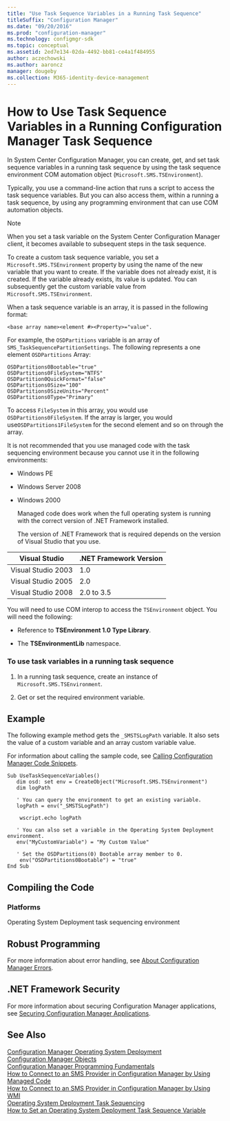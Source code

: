 ```yaml
---
title: "Use Task Sequence Variables in a Running Task Sequence"
titleSuffix: "Configuration Manager"
ms.date: "09/20/2016"
ms.prod: "configuration-manager"
ms.technology: configmgr-sdk
ms.topic: conceptual
ms.assetid: 2ed7e134-02da-4492-bb81-ce4a1f484955
author: aczechowski
ms.author: aaroncz
manager: dougeby
ms.collection: M365-identity-device-management
---
```

# How to Use Task Sequence Variables in a Running Configuration Manager Task Sequence
In System Center Configuration Manager, you can create, get, and set task sequence variables in a running task sequence by using the task sequence environment COM automation object (`Microsoft.SMS.TSEnvironment`).  

 Typically, you use a command-line action that runs a script to access the task sequence variables. But you can also access them, within a running a task sequence, by using any programming environment that can use COM automation objects.  

> [!NOTE]
>  When you set a task variable on the System Center Configuration Manager client, it becomes available to subsequent steps in the task sequence.  

 To create a custom task sequence variable, you set a `Microsoft.SMS.TSEnvironment` property by using the name of the new variable that you want to create. If the variable does not already exist, it is created. If the variable already exists, its value is updated. You can subsequently get the custom variable value from `Microsoft.SMS.TSEnvironment`.  

 When a task sequence variable is an array, it is passed in the following format:  

```  
<base array name><element #><Property>="value".  
```  

 For example, the `OSDPartitions` variable is an array of `SMS_TaskSequencePartitionSettings`. The following represents a one element `OSDPartitions` Array:  

```  
OSDPartitions0Bootable="true"  
OSDPartitions0FileSystem="NTFS"  
OSDPartition0QuickFormat="false"  
OSDPartitions0Size="100"  
OSDPartitions0SizeUnits="Percent"  
OSDPartitions0Type="Primary"  
```  

 To access `FileSystem` in this array, you would use `OSDPartitions0FileSystem`. If the array is larger, you would use`OSDPartitions1FileSystem` for the second element and so on through the array.  

 It is not recommended that you use managed code with the task sequencing environment because you cannot use it in the following environments:  

- Windows PE  

- Windows Server 2008  

- Windows 2000  

  Managed code does work when the full operating system is running with the correct version of .NET Framework installed.  

  The version of .NET Framework that is required depends on the version of Visual Studio that you use.  

|Visual Studio|.NET Framework Version|  
|-------------------|----------------------------|  
|Visual Studio 2003|1.0|  
|Visual Studio 2005|2.0|  
|Visual Studio 2008|2.0 to 3.5|  

 You will need to use COM interop to access the `TSEnvironment` object. You will need the following:  

-   Reference to **TSEnvironment 1.0 Type Library**.  

-   The **TSEnvironmentLib** namespace.  

### To use task variables in a running task sequence  

1.  In a running task sequence, create an instance of `Microsoft.SMS.TSEnvironment`.  

2.  Get or set the required environment variable.  

## Example  
 The following example method gets the `_SMSTSLogPath` variable. It also sets the value of a custom variable and an array custom variable value.  

 For information about calling the sample code, see [Calling Configuration Manager Code Snippets](../../develop/core/understand/calling-code-snippets.md).  

```vbs  
Sub UseTaskSequenceVariables()  
   dim osd: set env = CreateObject("Microsoft.SMS.TSEnvironment")  
   dim logPath  

   ' You can query the environment to get an existing variable.  
   logPath = env("_SMSTSLogPath")  

    wscript.echo logPath   

   ' You can also set a variable in the Operating System Deployment environment.  
   env("MyCustomVariable") = "My Custom Value"  

   ' Set the OSDPartitions(0) Bootable array member to 0.  
    env("OSDPartitions0Bootable") = "true"  
End Sub  
```  

## Compiling the Code  

### Platforms  
 Operating System Deployment task sequencing environment  

## Robust Programming  
 For more information about error handling, see [About Configuration Manager Errors](../../develop/core/understand/about-configuration-manager-errors.md).  

## .NET Framework Security  
 For more information about securing Configuration Manager applications, see [Securing Configuration Manager Applications](../../develop/core/understand/securing-configuration-manager-applications.md).  

## See Also  
 [Configuration Manager Operating System Deployment](../../develop/osd/operating-system-deployment.md)   
 [Configuration Manager Objects](../../develop/core/understand/configuration-manager-objects.md)   
 [Configuration Manager Programming Fundamentals](../../develop/core/understand/configuration-manager-programming-fundamentals.md)   
 [How to Connect to an SMS Provider in Configuration Manager by Using Managed Code](../../develop/core/understand/how-to-connect-to-an-sms-provider-by-using-managed-code.md)   
 [How to Connect to an SMS Provider in Configuration Manager  by Using WMI](../../develop/core/understand/how-to-connect-to-an-sms-provider-in-configuration-manager-by-using-wmi.md)   
 [Operating System Deployment Task Sequencing](../../develop/osd/operating-system-deployment-task-sequencing.md)   
 [How to Set an Operating System Deployment Task Sequence Variable](../../develop/osd/how-to-set-an-operating-system-deployment-task-sequence-variable.md)
